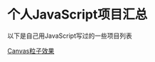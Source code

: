 # 个人JavaScript项目汇总

以下是自己用JavaScript写过的一些项目列表

[Canvas粒子效果](https://calabash519.github.io/project-collections/canvas-demo/index.html)